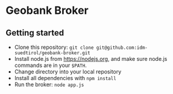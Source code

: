 # Geobank Broker

## Getting started

- Clone this repository: `git clone git@github.com:idm-suedtirol/geobank-broker.git`
- Install node.js from https://nodejs.org, and make sure node.js commands are in your `$PATH`.
- Change directory into your local repository
- Install all dependencies with `npm install`
- Run the broker: `node app.js`
